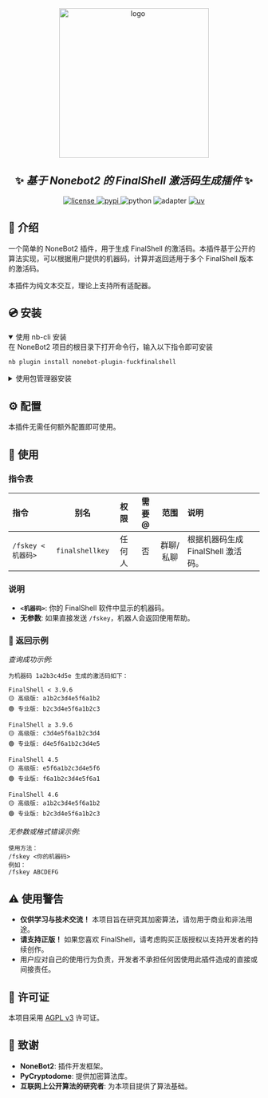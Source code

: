
<div align="center">
    <a href="https://v2.nonebot.dev/store">
    <img src="https://raw.githubusercontent.com/fllesser/nonebot-plugin-template/refs/heads/resource/.docs/NoneBotPlugin.svg" width="300" alt="logo"></a>
</div>

<div align="center">

## ✨ *基于 Nonebot2 的 FinalShell 激活码生成插件* ✨

<a href="./LICENSE">
    <img src="https://img.shields.io/github/license/YourGitHubName/nonebot-plugin-fuckfinalshell.svg" alt="license">
</a>
<a href="https://pypi.python.org/pypi/nonebot-plugin-fuckfinalshell">
    <img src="https://img.shields.io/pypi/v/nonebot-plugin-fuckfinalshell.svg" alt="pypi">
</a>
<img src="https://img.shields.io/badge/python-3.10+-blue.svg" alt="python">
<img src="https://img.shields.io/badge/adapter-universal-blueviolet" alt="adapter">
<a href="https://github.com/astral-sh/uv">
    <img src="https://img.shields.io/endpoint?url=https://raw.githubusercontent.com/astral-sh/uv/main/assets/badge/v0.json" alt="uv">
</a>
</div>

</div>

## 📖 介绍

一个简单的 NoneBot2 插件，用于生成 FinalShell 的激活码。本插件基于公开的算法实现，可以根据用户提供的机器码，计算并返回适用于多个 FinalShell 版本的激活码。

本插件为纯文本交互，理论上支持所有适配器。

## 💿 安装

<details open>
<summary>使用 nb-cli 安装</summary>
在 NoneBot2 项目的根目录下打开命令行，输入以下指令即可安装

```bash
nb plugin install nonebot-plugin-fuckfinalshell
```

</details>

<details>
<summary>使用包管理器安装</summary>
在 NoneBot2 项目的插件目录下（或项目根目录），打开命令行，根据你使用的包管理器，输入相应的安装命令：

<details open>
<summary>uv</summary>

```bash
uv add nonebot-plugin-fuckfinalshell
```
安装仓库 main 分支：

```bash
uv add git+https://github.com/006lp/nonebot-plugin-fuckfinalshell@main
```
</details>

<details>
<summary>pdm</summary>

```bash
pdm add nonebot-plugin-fuckfinalshell
```
安装仓库 main 分支：

```bash
pdm add git+https://github.com/006lp/nonebot-plugin-fuckfinalshell@main
```
</details>

<details>
<summary>poetry</summary>

```bash
poetry add nonebot-plugin-fuckfinalshell
```
安装仓库 main 分支：

```bash
poetry add git+https://github.com/006lp/nonebot-plugin-fuckfinalshell@main
```
</details>

<br/>

然后，**手动或使用 `nb` 命令**将插件加载到你的 NoneBot2 项目中。
如果使用 `pyproject.toml` 管理插件，请确保在 `[tool.nonebot]` 部分添加了插件名：

```toml
[tool.nonebot]
# ... 其他配置 ...
plugins = ["nonebot_plugin_fuckfinalshell"]
# ... 其他插件 ...
```

</details>

## ⚙️ 配置

本插件无需任何额外配置即可使用。

## 🎉 使用

### 指令表

| 指令              |      别名       |  权限  | 需要@ |   范围    | 说明                               |
| :---------------- | :-------------: | :----: | :---: | :-------: | :--------------------------------- |
| `/fskey <机器码>` | `finalshellkey` | 任何人 |  否   | 群聊/私聊 | 根据机器码生成 FinalShell 激活码。 |

### 说明

*   **`<机器码>`**: 你的 FinalShell 软件中显示的机器码。
*   **无参数**: 如果直接发送 `/fskey`，机器人会返回使用帮助。

### 🎨 返回示例

*查询成功示例:*
```
为机器码 1a2b3c4d5e 生成的激活码如下：

FinalShell < 3.9.6
🟡 高级版: a1b2c3d4e5f6a1b2
🟢 专业版: b2c3d4e5f6a1b2c3

FinalShell ≥ 3.9.6
🟡 高级版: c3d4e5f6a1b2c3d4
🟢 专业版: d4e5f6a1b2c3d4e5

FinalShell 4.5
🟡 高级版: e5f6a1b2c3d4e5f6
🟢 专业版: f6a1b2c3d4e5f6a1

FinalShell 4.6
🟡 高级版: a1b2c3d4e5f6a1b2
🟢 专业版: b2c3d4e5f6a1b2c3
```

*无参数或格式错误示例:*
```
使用方法：
/fskey <你的机器码>
例如：
/fskey ABCDEFG
```

## ⚠️ 使用警告

*   **仅供学习与技术交流！** 本项目旨在研究其加密算法，请勿用于商业和非法用途。
*   **请支持正版！** 如果您喜欢 FinalShell，请考虑购买正版授权以支持开发者的持续创作。
*   用户应对自己的使用行为负责，开发者不承担任何因使用此插件造成的直接或间接责任。

## 📃 许可证

本项目采用 [AGPL v3](./LICENSE) 许可证。

## 🙏 致谢

*   **NoneBot2**: 插件开发框架。
*   **PyCryptodome**: 提供加密算法库。
*   **互联网上公开算法的研究者**: 为本项目提供了算法基础。